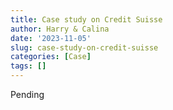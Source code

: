 ```yaml
---
title: Case study on Credit Suisse
author: Harry & Calina
date: '2023-11-05'
slug: case-study-on-credit-suisse
categories: [Case]
tags: []
---
```


Pending